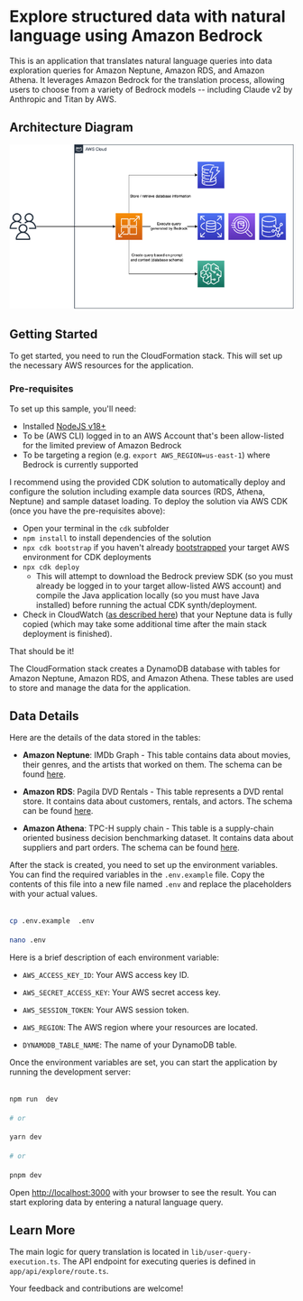 # Explore structured data with natural language using Amazon Bedrock

This is an application that translates natural language queries into data exploration queries for Amazon Neptune, Amazon RDS, and Amazon Athena. It leverages Amazon Bedrock for the translation process, allowing users to choose from a variety of Bedrock models -- including Claude v2 by Anthropic and Titan by AWS.

## Architecture Diagram

![Architecture Diagram](./arch.png)

## Getting Started

To get started, you need to run the CloudFormation stack. This will set up the necessary AWS resources for the application.

### Pre-requisites

To set up this sample, you'll need:

- Installed [NodeJS v18+](https://nodejs.org/en/download)
- To be (AWS CLI) logged in to an AWS Account that's been allow-listed for the limited preview of Amazon Bedrock
- To be targeting a region (e.g. `export AWS_REGION=us-east-1`) where Bedrock is currently supported

I recommend using the provided CDK solution to automatically deploy and configure the solution including example data sources (RDS, Athena, Neptune) and sample dataset loading. To deploy the solution via AWS CDK (once you have the pre-requisites above):

- Open your terminal in the `cdk` subfolder
- `npm install` to install dependencies of the solution
- `npx cdk bootstrap` if you haven't already [bootstrapped](https://docs.aws.amazon.com/cdk/v2/guide/bootstrapping.html) your target AWS environment for CDK deployments
- `npx cdk deploy`
  - This will attempt to download the Bedrock preview SDK (so you must already be logged in to your target allow-listed AWS account) and compile the Java application locally (so you must have Java installed) before running the actual CDK synth/deployment.
- Check in CloudWatch ([as described here](https://catalog.us-east-1.prod.workshops.aws/workshops/2ae99bf2-10df-444f-a21f-8ad0537a9bdd/en-US/appendix)) that your Neptune data is fully copied (which may take some additional time after the main stack deployment is finished).

That should be it!

The CloudFormation stack creates a DynamoDB database with tables for Amazon Neptune, Amazon RDS, and Amazon Athena. These tables are used to store and manage the data for the application.

## Data Details

Here are the details of the data stored in the tables:

- **Amazon Neptune**: IMDb Graph - This table contains data about movies, their genres, and the artists that worked on them. The schema can be found [here](https://catalog.us-east-1.prod.workshops.aws/workshops/2ae99bf2-10df-444f-a21f-8ad0537a9bdd/en-US/workshop2/opencypher/model).

- **Amazon RDS**: Pagila DVD Rentals - This table represents a DVD rental store. It contains data about customers, rentals, and actors. The schema can be found [here](https://dev.mysql.com/doc/sakila/en/sakila-structure.html).

- **Amazon Athena**: TPC-H supply chain - This table is a supply-chain oriented business decision benchmarking dataset. It contains data about suppliers and part orders. The schema can be found [here](https://docs.snowflake.com/en/user-guide/sample-data-tpch).

After the stack is created, you need to set up the environment variables. You can find the required variables in the `.env.example` file. Copy the contents of this file into a new file named `.env` and replace the placeholders with your actual values.

```bash

cp .env.example  .env

nano .env

```

Here is a brief description of each environment variable:

- `AWS_ACCESS_KEY_ID`: Your AWS access key ID.

- `AWS_SECRET_ACCESS_KEY`: Your AWS secret access key.

- `AWS_SESSION_TOKEN`: Your AWS session token.

- `AWS_REGION`: The AWS region where your resources are located.

- `DYNAMODB_TABLE_NAME`: The name of your DynamoDB table.

Once the environment variables are set, you can start the application by running the development server:

```bash

npm run  dev

# or

yarn dev

# or

pnpm dev

```

Open [http://localhost:3000](http://localhost:3000) with your browser to see the result. You can start exploring data by entering a natural language query.

## Learn More

The main logic for query translation is located in `lib/user-query-execution.ts`. The API endpoint for executing queries is defined in `app/api/explore/route.ts`.

Your feedback and contributions are welcome!
